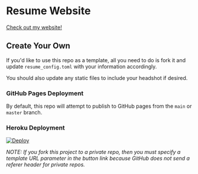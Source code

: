 # Resume Website
[Check out my website!](https://www.zachspar.com)

## Create Your Own
If you'd like to use this repo as a template, all you need to do is fork
it and update `resume_config.toml` with your information accordingly.

You should also update any static files to include your headshot if desired.

### GitHub Pages Deployment
By default, this repo will attempt to publish to GitHub pages from the `main` or `master` branch.

### Heroku Deployment
[![Deploy](https://www.herokucdn.com/deploy/button.svg)](https://heroku.com/deploy)

_NOTE: If you fork this project to a private repo, then you must specify a template URL parameter in the button link because GitHub does not send a referer header for private repos._
